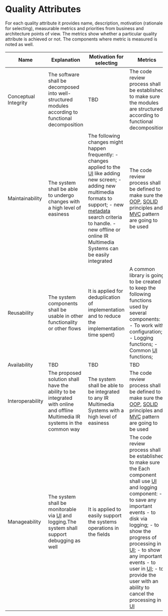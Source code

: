 # Quality Attributes
For each quality attribute it provides name, description, motivation (rationale for selecting), measurable metrics and priorities from business and architecture points of view.
The metrics show whether a particular quality attribute is achieved or not.
The components where metric is measured is noted as well.

|Name                |Explanation                                                                                        |Motivation for selecting|Metrics                                                                                                                   |Business value|Architecture viewpoint|
|--------------------|---------------------------------------------------------------------------------------------------|------------------------|--------------------------------------------------------------------------------------------------------------------------|--------------|:--------------------:|
|Conceptual Integrity|The software shall be decomposed into well-structured modules according to functional decomposition|TBD                     |The code review process shall be established to make sure the modules are structured according to functional decomposition|Low           |Middle                |
|Maintainability     |The system shall be able to undergo changes with a high level of easiness|The following changes might happen frequently: - changes applied to the [UI](https://en.wikipedia.org/wiki/User_interface) like adding new screen; - adding new multimedia formats to support; - new [metadata](https://en.wikipedia.org/wiki/Metadata) search criteria to handle. - new offline or online IR Multimedia Systems can be easily integrated|The code review process shall be defined to make sure the [OOP](https://en.wikipedia.org/wiki/Object-oriented_programming), [SOLID](https://en.wikipedia.org/wiki/SOLID) principles and [MVC](https://en.wikipedia.org/wiki/Model%E2%80%93view%E2%80%93controller) pattern are going to be used|Middle|High|
|Reusability         |The system components shall be usable in other functionality or other flows|It is applied for deduplication of implementation and to reduce the implementation time spent)|A common library is going to be created to keep the following functions used by several components: - To work with configuration; - Logging functions; - Common [UI](https://en.wikipedia.org/wiki/User_interface) functions;|Middle|High|
|Availability        |TBD|TBD|TBD|TBD|TBD|
|Interoperability    |The proposed solution shall have the ability to be integrated with online and offline Multimedia IR systems in the common way|The system shall be able to be integrated to any IR Multimedia Systems with a high level of easiness|The code review process shall be defined to make sure the [OOP](https://en.wikipedia.org/wiki/Object-oriented_programming), [SOLID](https://en.wikipedia.org/wiki/SOLID) principles and [MVC](https://en.wikipedia.org/wiki/Model%E2%80%93view%E2%80%93controller) pattern are going to be used|High|High|
|Manageability       |The system shall be monitorable via [UI](https://en.wikipedia.org/wiki/User_interface) and logging.The system shall support debugging as well|It is applied to easily support the systems operations in the fields|The code review process shall be established to make sure the  Each component shall use [UI](https://en.wikipedia.org/wiki/User_interface) and logging component: - to save any important events - to disk via logging; - to show the progress of processing in [UI](https://en.wikipedia.org/wiki/User_interface); - to show any important events - to user in [UI](https://en.wikipedia.org/wiki/User_interface); - to provide the user with an ability to cancel the processing in [UI](https://en.wikipedia.org/wiki/User_interface)|Middle|High|

